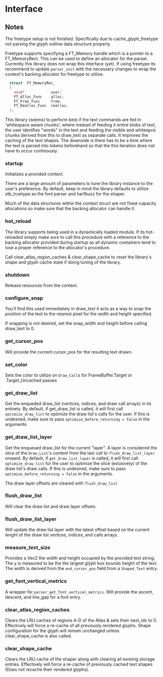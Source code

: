 # Interface

Notes
---

The freetype setup is not finished. Specifically due to cache_glyph_freetype not parsing the glyph outline data structure properly. 

Freetype supports specifying a FT_Memory handle which is a pointer to a FT_MemoryRect. This can be used to define an allocator for the parser. Currently this library does not wrap this interface (yet). If using freetype its recommend to update `parser_init` with the necessary changes to wrap the context's backing allocator for freetype to utilize.

```c
  struct  FT_MemoryRec_
  {
    void*            user;
    FT_Alloc_Func    alloc;
    FT_Free_Func     free;
    FT_Realloc_Func  realloc;
  };
  ```

This library (seems) to perform best if the text commands are fed in 'whitespace aware chunks', where instead of feeding it entire blobs of text, the user identfies "words" in the text and feeding the visible and whitespce chunks derived from this to draw_text as separate calls. It improves the caching of the text shapes. The downside is there has to be a time where the text is parsed into tokens beforehand so that the this iteration does not have to occur continously.

### startup

Initializes a provided context.

There are a large amount of parameters to tune the library instance to the user's preference. By default, keep in mind the library defaults to utilize stb_truetype as the font parser and harfbuzz for the shaper.

Much of the data structures within the context struct are not fixed-capacity allocations so make sure that the backing allocator can handle it.

### hot_reload

The library supports being used in a dynamically loaded module. If its hot-reloaded simply make sure to call this procedure with a reference to the backing allocator provided during startup as all dynamic containers tend to lose a proper reference to the allocator's procedure.

Call clear_atlas_region_caches & clear_shape_cache to reset the library's shape and glyph cache state if doing tuning of the library.

### shutdown

Release resources from the context.

### configure_snap

You'll find this used immediately in draw_text it acts as a way to snap the position of the text to the nearest pixel for the width and height specified.

If snapping is not desired, set the snap_width and height before calling draw_text to 0.

### get_cursor_pos

Will provide the current cursor_pos for the resulting text drawn.

### set_color

Sets the color to utilize on `Draw_Call`s for FrameBuffer.Target or .Target_Uncached passes

### get_draw_list

Get the enqueded draw_list (vertices, indices, and draw call arrays) in its entirety.
By default, if get_draw_list is called, it will first call `optimize_draw_list` to optimize the draw list's calls for the user. If this is undesired, make sure to pass `optimize_before_returning = false` in the arguments.

###  get_draw_list_layer

Get the enqueued draw_list for the current "layer".
A layer is considered the slice of the `Draw_List`'s content from the last call to `flush_draw_list_layer` onward.
By default, if `get_draw_list_layer` is called, it will first call `optimize_draw_list` for the user to optimize the slice (exlusively) of the draw list's draw calls. If this is undesired, make sure to pass `optimize_before_returning = false` in the arguments.

The draw layer offsets are cleared with `flush_draw_list`

### flush_draw_list

Will clear the draw list and draw layer offsets.

### flush_draw_list_layer

Will update the draw list layer with the latest offset based on the current lenght of the draw list vertices, indices, and calls arrays.

### measure_text_size

Provides a Vec2 the width and height occupied by the provided text string. The y is measured to be the the largest glyph box bounds height of the text. The width is derived from the `end_cursor_pos` field from a `Shaped_Text` entry.

### get_font_vertical_metrics

A wrapper for `parser_get_font_vertical_metrics`. Will provide the ascent, descent, and line_gap for a font entry.

### clear_atlas_region_caches

Clears the LRU caches of regions A-D of the Atlas & sets their next_idx to 0. Effectively will force a re-cache of all previously rendered glyphs. Shape configuration for the glyph will remain unchanged unless clear_shape_cache is also called.

### clear_shape_cache

Clears the LRU cache of the shaper along with clearing all existing storage entries. Effectively will force a re-cache of previously cached text shapes (Does not recache their rendered glyphs).

